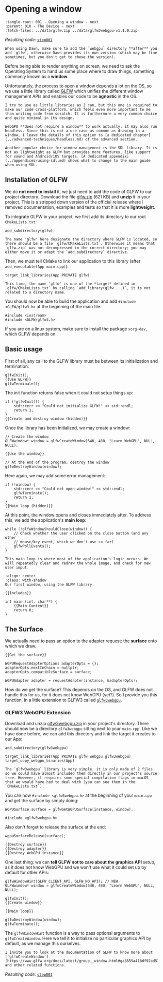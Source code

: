 Opening a window
================

```{lit-setup}
:tangle-root: 001 - Opening a window - next
:parent: 010 - The Device - next
:fetch-files: ../data/glfw.zip ../data/glfw3webgpu-v1.1.0.zip
```

*Resulting code:* [`step001`](https://github.com/eliemichel/LearnWebGPU-Code/tree/step001)

```{note}
When using Dawn, make sure to add the `webgpu` directory **after** you add `glfw`, otherwise Dawn provides its own version (which may be fine sometimes, but you don't get to chose the version).
```

Before being able to render anything on screen, we need to ask the Operating System to hand us some place where to draw things, something commonly known as a **window**.

Unfortunately, the process to open a window depends a lot on the OS, so we use a little library called [GLFW](https://www.glfw.org/) which unifies the different window management APIs and enables our code to be **agnostic** in the OS.

```{note}
I try to use as little libraries as I can, but this one is required to make our code cross-platform, which feels even more important to me than writing code from scratch. It is furthermore a very common choice and quite minimal in its design.
```

```{admonition} Headless mode
WebGPU **does not require a window** to work actually, it may also run headless. Since this is not a use case as common as drawing in a window, I leave the details of this option to [a dedicated chapter](../advanced-techniques/headless.md) of the advanced section.
```

```{admonition} SDL
Another popular choice for window management is the SDL library. It is not as lightweight as GLFW but provides more features, like support for sound and Android/iOS targets. [A dedicated appendix](../appendices/using-sdl.md) shows what to change to the main guide when using SDL.
```

Installation of GLFW
--------------------

We do **not need to install** it, we just need to add the code of GLFW to our project directory. Download the file [glfw.zip](../data/glfw.zip) (621 KB) and **unzip** it in your project. This is a stripped down version of the official release where I removed documentation, examples and tests so that it is more **lightweight**.

To integrate GLFW in your project, we first add its directory to our root `CMakeLists.txt`:

```{lit} CMake, Dependency subdirectories (insert in {{Define app target}} before "add_executable")
add_subdirectory(glfw)
```

```{important}
The name 'glfw' here designate the directory where GLFW is located, so there should be a file `glfw/CMakeLists.txt`. Otherwise it means that `glfw.zip` was not decompressed in the correct directory; you may either move it or adapt the `add_subdirectory` directive.
```

Then, we must tell CMake to link our application to this library (after `add_executable(App main.cpp)`):

```{lit} CMake, Link libraries (insert in {{Define app target}} after "add_executable")
target_link_libraries(App PRIVATE glfw)
```

```{tip}
This time, the name 'glfw' is one of the *target* defined in `glfw/CMakeLists.txt` by calling `add_library(glfw ...)`, it is not related to a directory name.
```

You should now be able to build the application and add `#include <GLFW/glfw3.h>` at the beginning of the main file.

```{lit} C++, Includes (hidden)
#include <iostream>
#include <GLFW/glfw3.h>
```

If you are on a linux system, make sure to install the package `xorg-dev`, which GLFW depends on.

Basic usage
-----------

First of all, any call to the GLFW library must be between its initialization and termination:

```{lit} C++, Main Content
glfwInit();
{{Use GLFW}}
glfwTerminate();
```

The init function returns false when it could not setup things up:

```{lit} C++, Use GLFW
if (!glfwInit()) {
	std::cerr << "Could not initialize GLFW!" << std::endl;
	return 1;
}
{{Create and destroy window (hidden)}}
```

Once the library has been initialized, we may create a window:

```{lit} C++, Create and destroy window
// Create the window
GLFWwindow* window = glfwCreateWindow(640, 480, "Learn WebGPU", NULL, NULL);

{{Use the window}}

// At the end of the program, destroy the window
glfwDestroyWindow(window);
```

Here again, we may add some error management:

```{lit} C++, Use the window
if (!window) {
	std::cerr << "Could not open window!" << std::endl;
	glfwTerminate();
	return 1;
}
{{Main loop (hidden)}}
```

At this point, the window opens and closes immediately after. To address this, we add the application's **main loop**:

```{lit} C++, Main loop
while (!glfwWindowShouldClose(window)) {
	// Check whether the user clicked on the close button (and any other
	// mouse/key event, which we don't use so far)
	glfwPollEvents();
}
```

```{note}
This main loop is where most of the application's logic occurs. We will repeatedly clear and redraw the whole image, and check for new user input.
```

```{figure} /images/glfw-boilerplate.png
:align: center
:class: with-shadow
Our first window, using the GLFW library.
```

```{lit} C++, file: main.cpp (hidden)
{{Includes}}

int main (int, char**) {
    {{Main Content}}
    return 0;
}
```

The Surface
-----------

We actually need to pass an option to the adapter request: the **surface** onto which we draw.

```{lit} C++, Request adapter (replace)
{{Get the surface}}

WGPURequestAdapterOptions adapterOpts = {};
adapterOpts.nextInChain = nullptr;
adapterOpts.compatibleSurface = surface;

WGPUAdapter adapter = requestAdapter(instance, &adapterOpts);
```

How do we get the surface? This depends on the OS, and GLFW does not handle this for us, for it does not know WebGPU (yet?). So I provide you this function, in a little extension to GLFW3 called [`glfw3webgpu`](https://github.com/eliemichel/glfw3webgpu).

### GLFW3 WebGPU Extension

Download and unzip [glfw3webgpu.zip](https://github.com/eliemichel/glfw3webgpu/releases/download/v1.1.0/glfw3webgpu-v1.1.0.zip) in your project's directory. There should now be a directory `glfw3webgpu` sitting next to your `main.cpp`. Like we have done before, we can add this directory and link the target it creates to our App:

```{lit} CMake, Dependency subdirectories (append)
add_subdirectory(glfw3webgpu)
```

```{lit} CMake, Link libraries (replace)
target_link_libraries(App PRIVATE glfw webgpu glfw3webgpu)
target_copy_webgpu_binaries(App)
```

```{note}
The `glfw3webgpu` library is very simple, it is only made of 2 files so we could have almost included them directly in our project's source tree. However, it requires some special compilation flags in macOS that we would have had to deal with (you can see them in the `CMakeLists.txt`).
```

You can now `#include <glfw3webgpu.h>` at the beginning of your `main.cpp` and get the surface by simply doing:

```{lit} C++, Get the surface
WGPUSurface surface = glfwGetWGPUSurface(instance, window);
```

```{lit} C++, Includes (append, hidden)
#include <glfw3webgpu.h>
```

Also don't forget to release the surface at the end:

```{lit} C++, Destroy surface
wgpuSurfaceRelease(surface);
```

```{lit} C++, Destroy things (replace, hidden)
{{Destroy surface}}
{{Destroy adapter}}
{{Destroy WebGPU instance}}
```

One last thing: we can **tell GLFW not to care about the graphics API** setup, as it does not know WebGPU and we won't use what it could set up by default for other APIs:

```{lit} C++, Create window
glfwWindowHint(GLFW_CLIENT_API, GLFW_NO_API); // NEW
GLFWwindow* window = glfwCreateWindow(640, 480, "Learn WebGPU", NULL, NULL);
```

```{lit} C++, Create things (prepend, hidden)
glfwInit();
{{Create window}}
```

```{lit} C++, Main body (replace, hidden)
{{Main loop}}
```

```{lit} C++, Destroy things (append, hidden)
glfwDestroyWindow(window);
glfwTerminate();
```

The `glfwWindowHint` function is a way to pass optional arguments to `glfwCreateWindow`. Here we tell it to initialize no particular graphics API by default, as we manage this ourselves.

```{tip}
I invite you to look at the documentation of GLFW to know more about [`glfwCreateWindow`](https://www.glfw.org/docs/latest/group__window.html#ga3555a418df92ad53f917597fe2f64aeb) and other related functions.
```

*Resulting code:* [`step001`](https://github.com/eliemichel/LearnWebGPU-Code/tree/step001)
